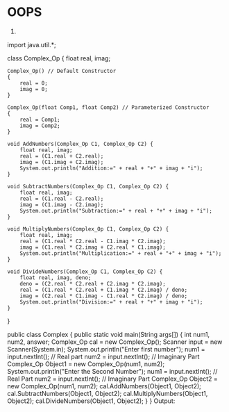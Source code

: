 # OOPS
1.	
import java.util.*;

class Complex_Op {
    float real, imag;

    Complex_Op() // Default Constructor
    {
        real = 0;
        imag = 0;
    }

    Complex_Op(float Comp1, float Comp2) // Parameterized Constructor
    {
        real = Comp1;
        imag = Comp2;
    }

    void AddNumbers(Complex_Op C1, Complex_Op C2) {
        float real, imag;
        real = (C1.real + C2.real);
        imag = (C1.imag + C2.imag);
        System.out.println("Addition:=" + real + "+" + imag + "i");
    }

    void SubtractNumbers(Complex_Op C1, Complex_Op C2) {
        float real, imag;
        real = (C1.real - C2.real);
        imag = (C1.imag - C2.imag);
        System.out.println("Subtraction:=" + real + "+" + imag + "i");
    }

    void MultiplyNumbers(Complex_Op C1, Complex_Op C2) {
        float real, imag;
        real = (C1.real * C2.real - C1.imag * C2.imag);
        imag = (C1.real * C2.imag + C2.real * C1.imag);
        System.out.println("Multiplication:=" + real + "+" + imag + "i");
    }

    void DivideNumbers(Complex_Op C1, Complex_Op C2) {
        float real, imag, deno;
        deno = (C2.real * C2.real + C2.imag * C2.imag);
        real = (C1.real * C2.real + C1.imag * C2.imag) / deno;
        imag = (C2.real * C1.imag - C1.real * C2.imag) / deno;
        System.out.println("Division:=" + real + "+" + imag + "i");
    }
}

public class Complex {
    public static void main(String args[]) {
        int num1, num2, answer;
        Complex_Op cal = new Complex_Op();
        Scanner input = new Scanner(System.in);
        System.out.println("Enter first number");
        num1 = input.nextInt(); // Real part
        num2 = input.nextInt(); // Imaginary Part
        Complex_Op Object1 = new Complex_Op(num1, num2);
        System.out.println("Enter the Second Number");
        num1 = input.nextInt(); // Real Part
        num2 = input.nextInt(); // Imaginary Part
        Complex_Op Object2 = new Complex_Op(num1, num2);
        cal.AddNumbers(Object1, Object2);
        cal.SubtractNumbers(Object1, Object2);
        cal.MultiplyNumbers(Object1, Object2);
        cal.DivideNumbers(Object1, Object2);
    }
}
Output: 
